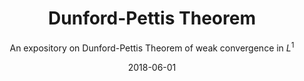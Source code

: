 ---
title: Dunford-Pettis Theorem
subtitle: An expository on Dunford-Pettis Theorem of weak convergence in $L^1$
layout: default
date: 2018-06-01
keywords: blogging, writing, probability
published: true
---